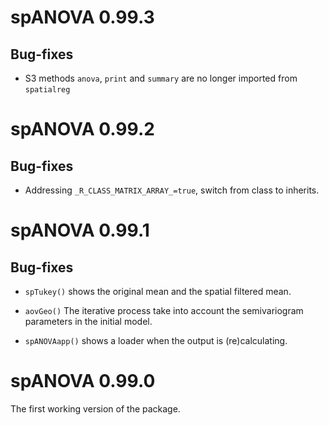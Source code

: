 # spANOVA 0.99.3

## Bug-fixes

* S3 methods `anova`, `print` and `summary` are no longer imported from `spatialreg`

# spANOVA 0.99.2

## Bug-fixes

* Addressing `_R_CLASS_MATRIX_ARRAY_=true`, switch from class to inherits.


# spANOVA 0.99.1

## Bug-fixes

* `spTukey()` shows the original mean and the spatial filtered mean.

* `aovGeo()` The iterative process take into account the semivariogram parameters in the initial model.

* `spANOVAapp()` shows a loader when the output is (re)calculating.


# spANOVA 0.99.0

The first working version of the package.

